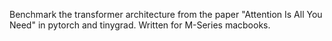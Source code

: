 Benchmark the transformer architecture from the paper "Attention Is All You Need" in pytorch and tinygrad. Written for M-Series macbooks.
